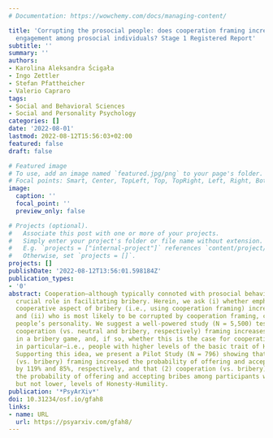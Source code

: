 ```yaml
---
# Documentation: https://wowchemy.com/docs/managing-content/

title: 'Corrupting the prosocial people: does cooperation framing increase bribery
  engagement among prosocial individuals? Stage 1 Registered Report'
subtitle: ''
summary: ''
authors:
- Karolina Aleksandra Ścigała
- Ingo Zettler
- Stefan Pfattheicher
- Valerio Capraro
tags:
- Social and Behavioral Sciences
- Social and Personality Psychology
categories: []
date: '2022-08-01'
lastmod: 2022-08-12T15:56:03+02:00
featured: false
draft: false

# Featured image
# To use, add an image named `featured.jpg/png` to your page's folder.
# Focal points: Smart, Center, TopLeft, Top, TopRight, Left, Right, BottomLeft, Bottom, BottomRight.
image:
  caption: ''
  focal_point: ''
  preview_only: false

# Projects (optional).
#   Associate this post with one or more of your projects.
#   Simply enter your project's folder or file name without extension.
#   E.g. `projects = ["internal-project"]` references `content/project/deep-learning/index.md`.
#   Otherwise, set `projects = []`.
projects: []
publishDate: '2022-08-12T13:56:01.598184Z'
publication_types:
- '0'
abstract: Cooperation—although typically connoted with prosocial behaviour—plays a
  crucial role in facilitating bribery. Herein, we ask (i) whether emphasizing the
  cooperative aspect of bribery (i.e., using cooperation framing) increases bribery,
  and (ii) who is most likely to be corrupted by cooperation framing, considering
  people’s personality. We suggest a well-powered study (N = 5,500) testing whether
  cooperation (vs. neutral and bribery, respectively) framing increases bribery engagement
  in a bribery game, and, if so, whether this is the case for cooperative individuals
  in particular—i.e., people with higher levels of the basic trait of Honesty-Humility.
  Supporting this idea, we present a Pilot Study (N = 796) showing that (1) cooperation
  (vs. bribery) framing increased the probability of offering and accepting bribes
  by 119% and 85%, respectively, and that (2) cooperation (vs. bribery) framing increased
  the probability of offering and accepting bribes among participants with higher,
  but not lower, levels of Honesty-Humility.
publication: '*PsyArXiv*'
doi: 10.31234/osf.io/gfah8
links:
- name: URL
  url: https://psyarxiv.com/gfah8/
---
```

